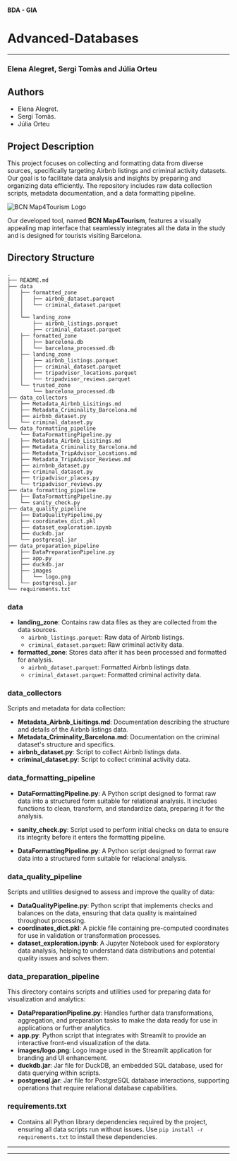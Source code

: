 #### BDA - GIA 

# Advanced-Databases 
---

### Elena Alegret, Sergi Tomàs and Júlia Orteu
## Authors
- Elena Alegret.
- Sergi Tomàs.
- Júlia Orteu

## Project Description
This project focuses on collecting and formatting data from diverse sources, specifically targeting Airbnb listings and criminal activity datasets. Our goal is to facilitate data analysis and insights by preparing and organizing data efficiently. The repository includes raw data collection scripts, metadata documentation, and a data formatting pipeline.

![BCN Map4Tourism Logo]('./data_preparation_pipeline/images/logo.png')

Our developed tool, named **BCN Map4Tourism**, features a visually appealing map interface that seamlessly integrates all the data in the study and is designed for tourists visiting Barcelona.

## Directory Structure
```
.
├── README.md
├── data
│   ├── formatted_zone
│   │   ├── airbnb_dataset.parquet
│   │   └── criminal_dataset.parquet
│   │       
│   └── landing_zone
│       ├── airbnb_listings.parquet
│       ├── criminal_dataset.parquet
│   ├── formatted_zone
│   │   ├── barcelona.db
│   │   └── barcelona_processed.db
│   ├── landing_zone
│   │   ├── airbnb_listings.parquet
│   │   ├── criminal_dataset.parquet
│   │   ├── tripadvisor_locations.parquet
│   │   └── tripadvisor_reviews.parquet
│   └── trusted_zone
│       └── barcelona_processed.db
├── data_collectors
│   ├── Metadata_Airbnb_Lisitings.md
│   ├── Metadata_Criminality_Barcelona.md
│   ├── airbnb_dataset.py
│   └── criminal_dataset.py
└── data_formatting_pipeline
    └── DataFormattingPipeline.py
│   ├── Metadata_Airbnb_Lisitings.md
│   ├── Metadata_Criminality_Barcelona.md
│   ├── Metadata_TripAdvisor_Locations.md
│   ├── Metadata_TripAdvisor_Reviews.md
│   ├── airnbnb_dataset.py
│   ├── criminal_dataset.py
│   ├── tripadvisor_places.py
│   └── tripadvisor_reviews.py
├── data_formatting_pipeline
│   ├── DataFormattingPipeline.py
│   └── sanity_check.py
├── data_quality_pipeline
│   ├── DataQualityPipeline.py
│   ├── coordinates_dict.pkl
│   ├── dataset_exploration.ipynb
│   ├── duckdb.jar
│   └── postgresql.jar
├── data_preparation_pipeline
│   ├── DataPreparationPipeline.py
│   ├── app.py
│   ├── duckdb.jar
│   ├── images
│   │   └── logo.png
│   └── postgresql.jar
└── requirements.txt
```

### data
- **landing_zone**: Contains raw data files as they are collected from the data sources.
  - `airbnb_listings.parquet`: Raw data of Airbnb listings.
  - `criminal_dataset.parquet`: Raw criminal activity data.
- **formatted_zone**: Stores data after it has been processed and formatted for analysis.
  - `airbnb_dataset.parquet`: Formatted Airbnb listings data.
  - `criminal_dataset.parquet`: Formatted criminal activity data.

### data_collectors
Scripts and metadata for data collection:
- **Metadata_Airbnb_Lisitings.md**: Documentation describing the structure and details of the Airbnb listings data.
- **Metadata_Criminality_Barcelona.md**: Documentation on the criminal dataset's structure and specifics.
- **airbnb_dataset.py**: Script to collect Airbnb listings data.
- **criminal_dataset.py**: Script to collect criminal activity data.

### data_formatting_pipeline
- **DataFormattingPipeline.py**: A Python script designed to format raw data into a structured form suitable for relational analysis. It includes functions to clean, transform, and standardize data, preparing it for the analysis.
- **sanity_check.py**: Script used to perform initial checks on data to ensure its integrity before it enters the formatting pipeline.

- **DataFormattingPipeline.py**: A Python script designed to format raw data into a structured form suitable for relacional analysis.
### data_quality_pipeline
Scripts and utilities designed to assess and improve the quality of data:
- **DataQualityPipeline.py**: Python script that implements checks and balances on the data, ensuring that data quality is maintained throughout processing.
- **coordinates_dict.pkl**: A pickle file containing pre-computed coordinates for use in validation or transformation processes.
- **dataset_exploration.ipynb**: A Jupyter Notebook used for exploratory data analysis, helping to understand data distributions and potential quality issues and solves them.

### data_preparation_pipeline
This directory contains scripts and utilities used for preparing data for visualization and analytics:
- **DataPreparationPipeline.py**: Handles further data transformations, aggregation, and preparation tasks to make the data ready for use in applications or further analytics.
- **app.py**: Python script that integrates with Streamlit to provide an interactive front-end visualization of the data.
- **images/logo.png**: Logo image used in the Streamlit application for branding and UI enhancement.
- **duckdb.jar**: Jar file for DuckDB, an embedded SQL database, used for data querying within scripts.
- **postgresql.jar**: Jar file for PostgreSQL database interactions, supporting operations that require relational database capabilities.

### requirements.txt
- Contains all Python library dependencies required by the project, ensuring all data scripts run without issues. Use `pip install -r requirements.txt` to install these dependencies.

---
---

